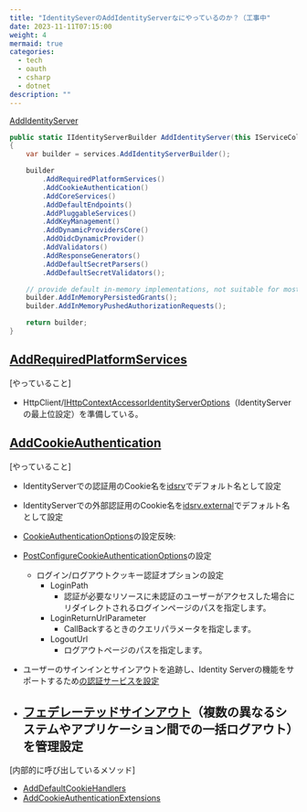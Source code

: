 ```yaml
---
title: "IdentitySeverのAddIdentityServerなにやっているのか？（工事中"
date: 2023-11-11T07:15:00
weight: 4
mermaid: true
categories:
  - tech
  - oauth
  - csharp
  - dotnet
description: ""
---
```



[AddIdentityServer](https://github.dev/DuendeSoftware/IdentityServer/blob/4ac7e461091b549ab0a79eb037c68f59a94e74a9/src/IdentityServer/Configuration/DependencyInjection/IdentityServerServiceCollectionExtensions.cs#L35-L36)

```csharp
public static IIdentityServerBuilder AddIdentityServer(this IServiceCollection services)
{
    var builder = services.AddIdentityServerBuilder();

    builder
        .AddRequiredPlatformServices()
        .AddCookieAuthentication()
        .AddCoreServices()
        .AddDefaultEndpoints()
        .AddPluggableServices()
        .AddKeyManagement()
        .AddDynamicProvidersCore()
        .AddOidcDynamicProvider()
        .AddValidators()
        .AddResponseGenerators()
        .AddDefaultSecretParsers()
        .AddDefaultSecretValidators();

    // provide default in-memory implementations, not suitable for most production scenarios
    builder.AddInMemoryPersistedGrants();
    builder.AddInMemoryPushedAuthorizationRequests();

    return builder;
}
```

## [AddRequiredPlatformServices](https://github.dev/DuendeSoftware/IdentityServer/blob/4ac7e461091b549ab0a79eb037c68f59a94e74a9/src/IdentityServer/Configuration/DependencyInjection/BuilderExtensions/Core.cs#L50-L51)

[やっていること]

- HttpClient/[IHttpContextAccessor](/tech/article/dotnet-IHttpContextAccessor/)[IdentityServerOptions](https://docs.duendesoftware.com/identityserver/v6/reference/options/)（IdentityServerの最上位設定）を準備している。

## [AddCookieAuthentication](https://github.com/DuendeSoftware/IdentityServer/blob/4ac7e461091b549ab0a79eb037c68f59a94e74a9/src/IdentityServer/Configuration/DependencyInjection/BuilderExtensions/Core.cs#L68-L69)

[やっていること]

- IdentityServerでの認証用のCookie名を[idsrv](https://github.com/DuendeSoftware/IdentityServer/blob/4ac7e461091b549ab0a79eb037c68f59a94e74a9/src/IdentityServer/IdentityServerConstants.cs#L15-L16)でデフォルト名として設定
- IdentityServerでの外部認証用のCookie名を[idsrv.external](https://github.com/DuendeSoftware/IdentityServer/blob/4ac7e461091b549ab0a79eb037c68f59a94e74a9/src/IdentityServer/IdentityServerConstants.cs#L17-L18)でデフォルト名として設定
- [CookieAuthenticationOptions](/tech/article/dotnet-CookieAuthenticationOptions/)の設定反映:
- [PostConfigureCookieAuthenticationOptions](https://learn.microsoft.com/en-us/dotnet/api/microsoft.aspnetcore.authentication.cookies.postconfigurecookieauthenticationoptions?view=aspnetcore-7.0)の設定
  - ログイン/ログアウトクッキー認証オプションの設定
    - LoginPath
      - 認証が必要なリソースに未認証のユーザーがアクセスした場合にリダイレクトされるログインページのパスを指定します。
    - LoginReturnUrlParameter
      - CallBackするときのクエリパラメータを指定します。
    - LogoutUrl
      - ログアウトページのパスを指定します。
- ユーザーのサインインとサインアウトを追跡し、Identity Serverの機能をサポートするため[の認証サービスを設定](https://github.com/DuendeSoftware/IdentityServer/blob/4ac7e461091b549ab0a79eb037c68f59a94e74a9/src/IdentityServer/Configuration/DependencyInjection/BuilderExtensions/Core.cs#L98-L99)

- [フェデレーテッドサインアウト](https://github.com/DuendeSoftware/IdentityServer/blob/4ac7e461091b549ab0a79eb037c68f59a94e74a9/src/IdentityServer/Configuration/DependencyInjection/BuilderExtensions/Core.cs#L99-L100)（複数の異なるシステムやアプリケーション間での一括ログアウト）を管理設定
  -

[内部的に呼び出しているメソッド]

- [AddDefaultCookieHandlers](https://github.com/DuendeSoftware/IdentityServer/blob/4ac7e461091b549ab0a79eb037c68f59a94e74a9/src/IdentityServer/Configuration/DependencyInjection/BuilderExtensions/Core.cs#L80-L81)
- [AddCookieAuthenticationExtensions](https://github.com/DuendeSoftware/IdentityServer/blob/4ac7e461091b549ab0a79eb037c68f59a94e74a9/src/IdentityServer/Configuration/DependencyInjection/BuilderExtensions/Core.cs#L95-L96)
